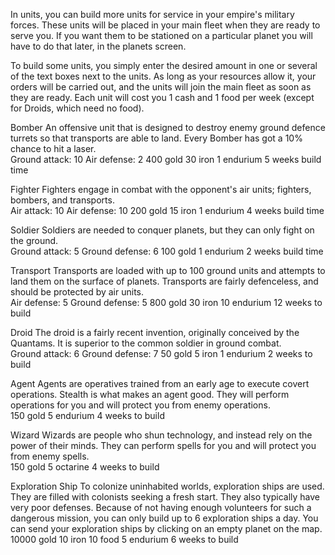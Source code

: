 In units, you can build more units for service in your empire's military forces. These units will be placed in your main fleet when they are ready to serve you. If you want them to be stationed on a particular planet you will have to do that later, in the planets screen.

To build some units, you simply enter the desired amount in one or several of the text boxes next to the units. As long as your resources allow it, your orders will be carried out, and the units will join the main fleet as soon as they are ready. Each unit will cost you 1 cash and 1 food per week (except for Droids, which need no food).

Bomber
An offensive unit that is designed to destroy enemy ground defence turrets so that transports are able to land. Every Bomber has got a 10% chance to hit a laser. 	
Ground attack: 10
Air defense: 2
400 gold
30 iron
1 endurium
5 weeks build time

Fighter
Fighters engage in combat with the opponent's air units; fighters, bombers, and transports. 	
Air attack: 10
Air defense: 10
200 gold
15 iron
1 endurium
4 weeks build time

Soldier
Soldiers are needed to conquer planets, but they can only fight on the ground. 	
Ground attack: 5
Ground defense: 6
100 gold
1 endurium
2 weeks build time

Transport
Transports are loaded with up to 100 ground units and attempts to land them on the surface of planets. Transports are fairly defenceless, and should be protected by air units. 	
Air defense: 5
Ground defense: 5
800 gold
30 iron
10 endurium
12 weeks to build

Droid
The droid is a fairly recent invention, originally conceived by the Quantams. It is superior to the common soldier in ground combat. 	
Ground attack: 6
Ground defense: 7
50 gold
5 iron
1 endurium
2 weeks to build

Agent
Agents are operatives trained from an early age to execute covert operations. Stealth is what makes an agent good. They will perform operations for you and will protect you from enemy operations. 		
150 gold
5 endurium
4 weeks to build
	
Wizard
Wizards are people who shun technology, and instead rely on the power of their minds. They can perform spells for you and will protect you from enemy spells. 		
150 gold
5 octarine
4 weeks to build

Exploration Ship
To colonize uninhabited worlds, exploration ships are used. They are filled with colonists seeking a fresh start. They also typically have very poor defenses. Because of not having enough volunteers for such a dangerous mission, you can only build up to 6 exploration ships a day. You can send your exploration ships by clicking on an empty planet on the map. 		
10000 gold
10 iron
10 food
5 endurium
6 weeks to build

